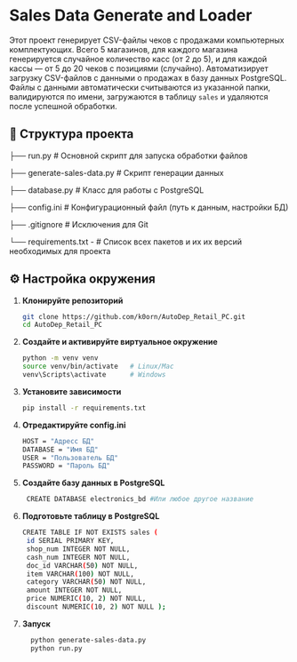 # Sales Data Generate and Loader

Этот проект генерирует CSV-файлы чеков с продажами компьютерных комплектующих. Всего 5 магазинов, для каждого магазина генерируется случайное количество касс (от 2 до 5), и для каждой кассы — от 5 до 20 чеков с позициями (случайно).
Автоматизирует загрузку CSV-файлов с данными о продажах в базу данных PostgreSQL.  
Файлы с данными автоматически считываются из указанной папки, валидируются по имени, загружаются в таблицу `sales` и удаляются после успешной обработки.

## 📂 Структура проекта
├── run.py # Основной скрипт для запуска обработки файлов

├── generate-sales-data.py # Скрипт генерации данных

├── database.py # Класс для работы с PostgreSQL

├── config.ini # Конфигурационный файл (путь к данным, настройки БД)

├── .gitignore # Исключения для Git

└── requirements.txt - # Список всех пакетов и их их версий необходимых для проекта

## ⚙️ Настройка окружения
1. **Клонируйте репозиторий**
   ```bash
   git clone https://github.com/k0orn/AutoDep_Retail_PC.git
   cd AutoDep_Retail_PC
2. **Создайте и активируйте виртуальное окружение**
   ```bash
   python -m venv venv
   source venv/bin/activate   # Linux/Mac
   venv\Scripts\activate      # Windows
3. **Установите зависимости**
   ```bash
   pip install -r requirements.txt
4. **Отредактируйте config.ini**
   ```bash
   HOST = "Адресс БД"
   DATABASE = "Имя БД"
   USER = "Пользователь БД"
   PASSWORD = "Пароль БД"
5. **Создайте базу данных в PostgreSQL**
   ```bash
    CREATE DATABASE electronics_bd #Или любое другое название     
6. **Подготовьте таблицу в PostgreSQL**
   ```bash
   CREATE TABLE IF NOT EXISTS sales (
    id SERIAL PRIMARY KEY,
    shop_num INTEGER NOT NULL,
    cash_num INTEGER NOT NULL,
    doc_id VARCHAR(50) NOT NULL,
    item VARCHAR(100) NOT NULL,
    category VARCHAR(50) NOT NULL,
    amount INTEGER NOT NULL,
    price NUMERIC(10, 2) NOT NULL,
    discount NUMERIC(10, 2) NOT NULL );
7. **Запуск**
   ```bash
     python generate-sales-data.py
     python run.py
   
     




